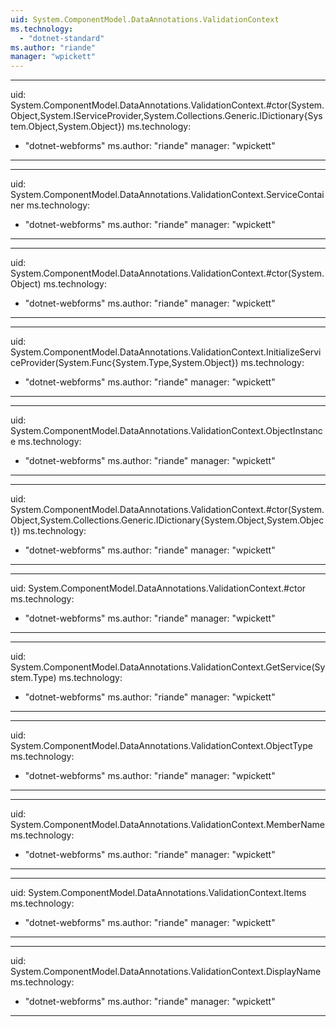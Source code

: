 ```yaml
---
uid: System.ComponentModel.DataAnnotations.ValidationContext
ms.technology: 
  - "dotnet-standard"
ms.author: "riande"
manager: "wpickett"
---
```


---
uid: System.ComponentModel.DataAnnotations.ValidationContext.#ctor(System.Object,System.IServiceProvider,System.Collections.Generic.IDictionary{System.Object,System.Object})
ms.technology: 
  - "dotnet-webforms"
ms.author: "riande"
manager: "wpickett"
---

---
uid: System.ComponentModel.DataAnnotations.ValidationContext.ServiceContainer
ms.technology: 
  - "dotnet-webforms"
ms.author: "riande"
manager: "wpickett"
---

---
uid: System.ComponentModel.DataAnnotations.ValidationContext.#ctor(System.Object)
ms.technology: 
  - "dotnet-webforms"
ms.author: "riande"
manager: "wpickett"
---

---
uid: System.ComponentModel.DataAnnotations.ValidationContext.InitializeServiceProvider(System.Func{System.Type,System.Object})
ms.technology: 
  - "dotnet-webforms"
ms.author: "riande"
manager: "wpickett"
---

---
uid: System.ComponentModel.DataAnnotations.ValidationContext.ObjectInstance
ms.technology: 
  - "dotnet-webforms"
ms.author: "riande"
manager: "wpickett"
---

---
uid: System.ComponentModel.DataAnnotations.ValidationContext.#ctor(System.Object,System.Collections.Generic.IDictionary{System.Object,System.Object})
ms.technology: 
  - "dotnet-webforms"
ms.author: "riande"
manager: "wpickett"
---

---
uid: System.ComponentModel.DataAnnotations.ValidationContext.#ctor
ms.technology: 
  - "dotnet-webforms"
ms.author: "riande"
manager: "wpickett"
---

---
uid: System.ComponentModel.DataAnnotations.ValidationContext.GetService(System.Type)
ms.technology: 
  - "dotnet-webforms"
ms.author: "riande"
manager: "wpickett"
---

---
uid: System.ComponentModel.DataAnnotations.ValidationContext.ObjectType
ms.technology: 
  - "dotnet-webforms"
ms.author: "riande"
manager: "wpickett"
---

---
uid: System.ComponentModel.DataAnnotations.ValidationContext.MemberName
ms.technology: 
  - "dotnet-webforms"
ms.author: "riande"
manager: "wpickett"
---

---
uid: System.ComponentModel.DataAnnotations.ValidationContext.Items
ms.technology: 
  - "dotnet-webforms"
ms.author: "riande"
manager: "wpickett"
---

---
uid: System.ComponentModel.DataAnnotations.ValidationContext.DisplayName
ms.technology: 
  - "dotnet-webforms"
ms.author: "riande"
manager: "wpickett"
---
